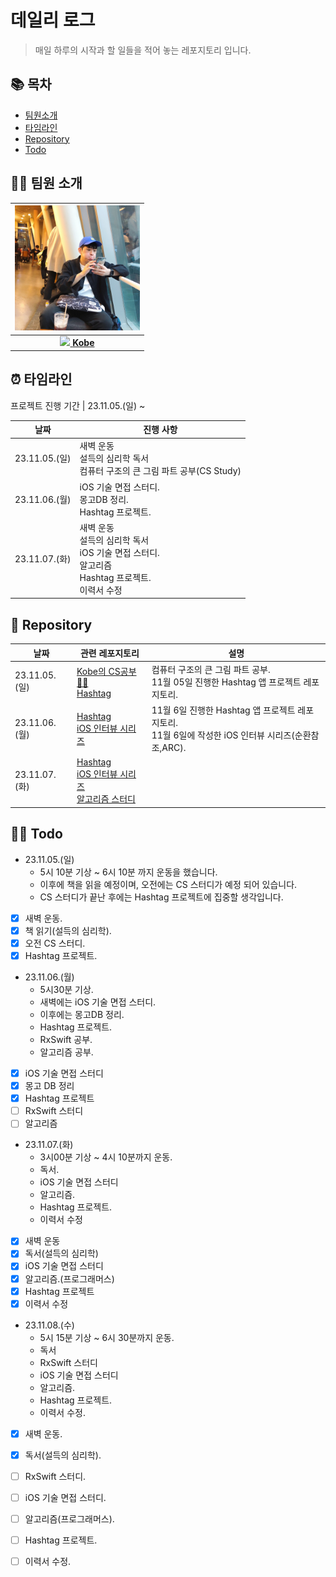 # 데일리 로그
> 매일 하루의 시작과 할 일들을 적어 놓는 레포지토리 입니다.

## 📚 목차
- [팀원소개](#-팀원-소개)
- [타임라인](#-타임라인)
- [Repository](#-Repository)
- [Todo](#-Todo)

## 🧑‍💻 팀원 소개
| <img src="https://github.com/devKobe24/BranchTest/blob/main/IMG_5424.JPG?raw=true" width="200" height="200"/> |
| :-: |
| [<img src="https://hackmd.io/_uploads/SJEQuLsEh.png" width="20"/> **Kobe**](https://github.com/devKobe24) |

## ⏰ 타임라인
프로젝트 진행 기간 | 23.11.05.(일) ~ 

| 날짜 | 진행 사항 |
| -------- | -------- |
| 23.11.05.(일) | 새벽 운동</br> 설득의 심리학 독서</br>컴퓨터 구조의 큰 그림 파트 공부(CS Study)</br>|
| 23.11.06.(월) | iOS 기술 면접 스터디.</br>몽고DB 정리.</br>Hashtag 프로젝트.|
| 23.11.07.(화) | 새벽 운동</br> 설득의 심리학 독서</br>iOS 기술 면접 스터디.</br>알고리즘</br>Hashtag 프로젝트.</br>이력서 수정 |

## 💾 Repository

| 날짜 | 관련 레포지토리 | 설명 |
| -------- | -------- | -------- |
| 23.11.05.(일) | [Kobe의 CS공부 🧑‍💻](https://github.com/devKobe24/CS)</br>[Hashtag](https://github.com/devKobe24/hashtag/tree/main) | 컴퓨터 구조의 큰 그림 파트 공부.</br>11월 05일 진행한 Hashtag 앱 프로젝트 레포지토리. |
| 23.11.06.(월) | [Hashtag](https://github.com/devKobe24/hashtag)</br>[iOS 인터뷰 시리즈](https://github.com/devKobe24/iOS-Interview/blob/main/Interview/content/231106.md) | 11월 6일 진행한 Hashtag 앱 프로젝트 레포지토리.</br>11월 6일에 작성한 iOS 인터뷰 시리즈(순환참조,ARC).|
| 23.11.07.(화) | [Hashtag](https://github.com/devKobe24/hashtag)</br>[iOS 인터뷰 시리즈](https://github.com/devKobe24/iOS-Interview)</br>[알고리즘 스터디](https://github.com/devKobe24/algorithm)</br> |

## 🙋‍♂️ Todo

- 23.11.05.(일)
    - 5시 10분 기상 ~ 6시 10분 까지 운동을 했습니다.
    - 이후에 책을 읽을 예정이며, 오전에는 CS 스터디가 예정 되어 있습니다.
    - CS 스터디가 끝난 후에는 Hashtag 프로젝트에 집중할 생각입니다.

- [x] 새벽 운동.
- [x] 책 읽기(설득의 심리학).
- [x] 오전 CS 스터디.
- [x] Hashtag 프로젝트.

- 23.11.06.(월)
    - 5시30분 기상.
    - 새벽에는 iOS 기술 면접 스터디.
    - 이후에는 몽고DB 정리.
    - Hashtag 프로젝트.
    - RxSwift 공부.
    - 알고리즘 공부.

- [x] iOS 기술 면접 스터디
- [x] 몽고 DB 정리
- [x] Hashtag 프로젝트
- [ ] RxSwift 스터디
- [ ] 알고리즘

- 23.11.07.(화)
    - 3시00분 기상 ~ 4시 10분까지 운동.
    - 독서.
    - iOS 기술 면접 스터디
    - 알고리즘.
    - Hashtag 프로젝트.
    - 이력서 수정

- [x] 새벽 운동
- [x] 독서(설득의 심리학)
- [x] iOS 기술 면접 스터디
- [x] 알고리즘.(프로그래머스)
- [x] Hashtag 프로젝트
- [x] 이력서 수정

- 23.11.08.(수)
    - 5시 15분 기상 ~ 6시 30분까지 운동.
    - 독서
    - RxSwift 스터디
    - iOS 기술 면접 스터디
    - 알고리즘.
    - Hashtag 프로젝트.
    - 이력서 수정.

- [x] 새벽 운동.
- [x] 독서(설득의 심리학).
- [ ] RxSwift 스터디.
- [ ] iOS 기술 면접 스터디.
- [ ] 알고리즘(프로그래머스).
- [ ] Hashtag 프로젝트.
- [ ] 이력서 수정.

